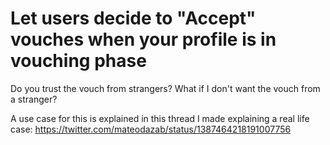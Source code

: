 # Let users decide to "Accept" vouches when your profile is in vouching phase
Do you trust the vouch from strangers? 
What if I don't want the vouch from a stranger?

A use case for this is explained in this thread I made explaining a real life case: https://twitter.com/mateodazab/status/1387464218191007756
